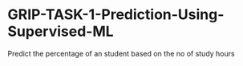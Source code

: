 # GRIP-TASK-1-Prediction-Using-Supervised-ML
Predict the percentage of an student based on the no of study hours
